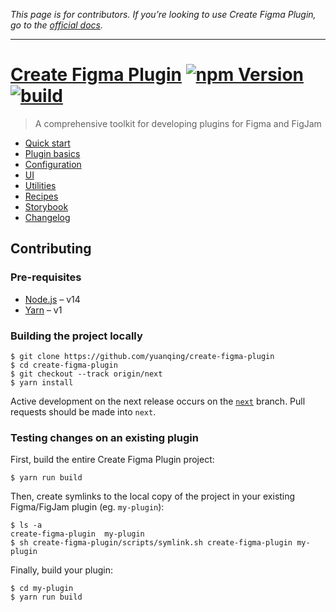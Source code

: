 *This page is for contributors. If you’re looking to use Create Figma Plugin, go to the [official docs](https://yuanqing.github.io/create-figma-plugin/).*

---

# [Create Figma Plugin](https://yuanqing.github.io/create-figma-plugin/) [![npm Version](https://img.shields.io/npm/v/create-figma-plugin?cacheSeconds=1800)](https://npmjs.com/package/create-figma-plugin) [![build](https://img.shields.io/github/workflow/status/yuanqing/create-figma-plugin/build?cacheSeconds=1800)](https://github.com/yuanqing/create-figma-plugin/actions?query=workflow%3Abuild)

> A comprehensive toolkit for developing plugins for Figma and FigJam

- [Quick start](https://yuanqing.github.io/create-figma-plugin/#quick-start)
- [Plugin basics](https://yuanqing.github.io/create-figma-plugin/#plugin-basics)
- [Configuration](https://yuanqing.github.io/create-figma-plugin/#configuration)
- [UI](https://yuanqing.github.io/create-figma-plugin/#ui-1)
- [Utilities](https://yuanqing.github.io/create-figma-plugin/#utilities)
- [Recipes](https://yuanqing.github.io/create-figma-plugin/#recipes)
- [Storybook](https://yuanqing.github.io/create-figma-plugin/ui/)
- [Changelog](/CHANGELOG.md#readme)

## Contributing

### Pre-requisites

- [Node.js](https://nodejs.org) – v14
- [Yarn](https://classic.yarnpkg.com) – v1

### Building the project locally

```
$ git clone https://github.com/yuanqing/create-figma-plugin
$ cd create-figma-plugin
$ git checkout --track origin/next
$ yarn install
```

Active development on the next release occurs on the [`next`](https://github.com/yuanqing/create-figma-plugin/tree/next) branch. Pull requests should be made into `next`.

### Testing changes on an existing plugin

First, build the entire Create Figma Plugin project:

```
$ yarn run build
```

Then, create symlinks to the local copy of the project in your existing Figma/FigJam plugin (eg. `my-plugin`):

```
$ ls -a
create-figma-plugin  my-plugin
$ sh create-figma-plugin/scripts/symlink.sh create-figma-plugin my-plugin
```

Finally, build your plugin:

```
$ cd my-plugin
$ yarn run build
```
